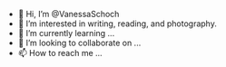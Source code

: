 - 👋 Hi, I’m @VanessaSchoch
- 👀 I’m interested in writing, reading, and photography.
- 🌱 I’m currently learning ...
- 💞️ I’m looking to collaborate on ...
- 📫 How to reach me ...

<!---
VanessaSchoch/VanessaSchoch is a ✨ special ✨ repository because its `README.md` (this file) appears on your GitHub profile.
You can click the Preview link to take a look at your changes.
--->
